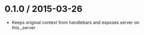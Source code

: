 
0.1.0 / 2015-03-26
==================

  * Keeps original context from handlebars and exposes server on this._server
